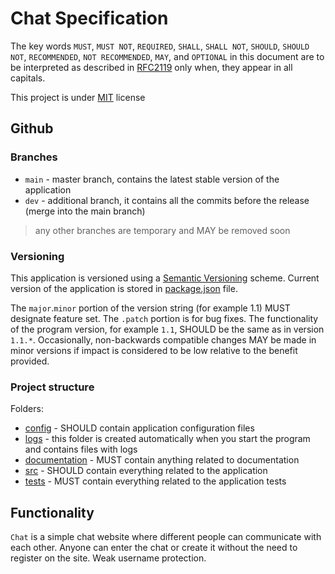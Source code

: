 # Chat Specification

The key words `MUST`, `MUST NOT`, `REQUIRED`, `SHALL`, `SHALL NOT`, `SHOULD`, `SHOULD NOT`, `RECOMMENDED`,
`NOT RECOMMENDED`, `MAY`, and `OPTIONAL` in this document are to be interpreted as described in
[RFC2119](https://tools.ietf.org/html/rfc2119) only when, they appear in all capitals.

This project is under [MIT]() license

## Github
### Branches
- `main` - master branch, contains the latest stable version of the application
- `dev` - additional branch, it contains all the commits before the release (merge into the main branch)
> any other branches are temporary and MAY be removed soon

### Versioning
This application is versioned using a [Semantic Versioning](https://semver.org/) scheme.
Current version of the application is stored in [package.json](../src/__init__.py) file.

The `major`.`minor` portion of the version string (for example 1.1) MUST designate feature set.
The `.patch` portion is for bug fixes.
The functionality of the program version, for example `1.1`, SHOULD be the same as in version `1.1.*`.
Occasionally, non-backwards compatible changes MAY be made in minor versions if impact is considered to be
low relative to the benefit provided.

### Project structure

Folders:
- [config](../config) - SHOULD contain application configuration files
- [logs]() - this folder is created automatically when you start the program 
  and contains files with logs
- [documentation](../documentation) - MUST contain anything related to documentation
- [src](../src) - SHOULD contain everything related to the application
- [tests](../tests) - MUST contain everything related to the application tests

## Functionality
`Chat` is a simple chat website where different people can
communicate with each other. Anyone can enter the chat or create it 
without the need to register on the site. Weak username protection.
